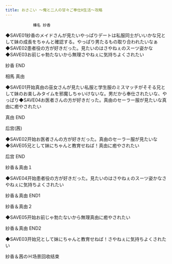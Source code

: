 ```yaml
---
title: おさこい ～俺と二人の甘々ご奉仕H生活～攻略
---
```


                榛名 紗香

◆SAVE01紗香のメイドさんが見たいやっぱりデートは私服同士がいいかな兄として妹の成長をちゃんと確認する。やっぱり男たるもの取り合われたいなぁ◆SAVE02患者役の方が好きだった。見たいのはさやねぇのスーツ姿かな◆SAVE03お前じゃ勃たないから無理さやねぇに気持ちよくされたい

紗香 END

相馬 真由

◆SAVE01开始真由の巫女さんが見たい私服と学生服のミスマッチがそそる兄として妹のお楽しみタイムを邪魔しちゃいけないな。男だから奉仕されたいな、やっぱり◆SAVE04お医者さんの方が好きだった。真由のセーラー服が見たいな真由に癒やされたい

真由 END

后宫(茜)

◆SAVE02开始お医者さんの方が好きだった。真由のセーラー服が見たいな◆SAVE05兄として妹にちゃんと教育せねば！真由に癒やされたい

后宫 END

紗香＆真由１

◆SAVE04开始患者役の方が好きだった。見たいのはさやねぇのスーツ姿かなさやねぇに気持ちよくされたい

紗香＆真由 END1

紗香＆真由２

◆SAVE05开始お前じゃ勃たないから無理真由に癒やされたい

紗香＆真由 END2

◆SAVE03开始兄として妹にちゃんと教育せねば！さやねぇに気持ちよくされたい

紗香＆茜のＨ场景回收结束
              
